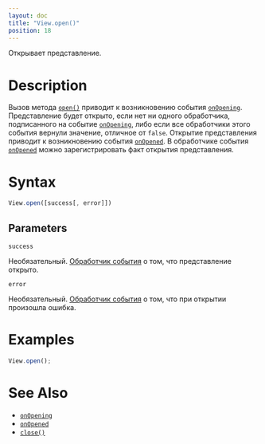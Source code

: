 ```yaml
---
layout: doc
title: "View.open()"
position: 18
---
```


Открывает представление.

# Description

Вызов метода [`open()`](../View.open/) приводит к возникновению события [`onOpening`](../View.onOpening/).
Представление будет открыто, если нет ни одного обработчика, подписанного на событие [`onOpening`](../View.onOpening/),
либо если все обработчики этого события вернули значение, отличное от `false`. Открытие представления
приводит к возникновению события [`onOpened`](../View.onOpened/). В обработчике события [`onOpened`](../View.onOpened/)
можно зарегистрировать факт открытия представления.

# Syntax

```js
View.open([success[, error]])
```

## Parameters

`success`

Необязательный. [Обработчик события](../../Script/) о том, что представление открыто.

`error`

Необязательный. [Обработчик события](../../Script/) о том, что при открытии произошла ошибка.

# Examples

```js
View.open();
```

# See Also

* [`onOpening`](../View.onOpening/)
* [`onOpened`](../View.onOpened/)
* [`close()`](../View.close/)
